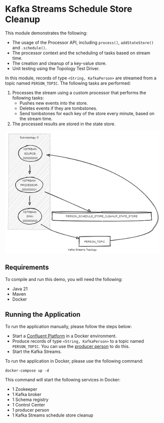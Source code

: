 # Kafka Streams Schedule Store Cleanup

This module demonstrates the following:

- The usage of the Processor API, including `process()`, `addStateStore()` and `.schedule()`.
- The processor context and the scheduling of tasks based on stream time.
- The creation and cleanup of a key-value store.
- Unit testing using the Topology Test Driver.

In this module, records of type `<String, KafkaPerson>` are streamed from a topic named `PERSON_TOPIC`.
The following tasks are performed:

1. Processes the stream using a custom processor that performs the following tasks:
    - Pushes new events into the store.
    - Deletes events if they are tombstones.
    - Send tombstones for each key of the store every minute, based on the stream time.
2. The processed results are stored in the state store.

![topology.png](topology.png)

## Requirements

To compile and run this demo, you will need the following:

- Java 21
- Maven
- Docker

## Running the Application

To run the application manually, please follow the steps below:

- Start
  a [Confluent Platform](https://docs.confluent.io/platform/current/quickstart/ce-docker-quickstart.html#step-1-download-and-start-cp)
  in a Docker environment.
- Produce records of type `<String, KafkaPerson>` to a topic named `PERSON_TOPIC`. You can use
  the [producer person](../specific-producers/kafka-streams-producer-person) to do this.
- Start the Kafka Streams.

To run the application in Docker, please use the following command:

```console
docker-compose up -d
```

This command will start the following services in Docker:

- 1 Zookeeper
- 1 Kafka broker
- 1 Schema registry
- 1 Control Center
- 1 producer person
- 1 Kafka Streams schedule store cleanup
